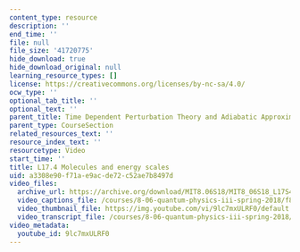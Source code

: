 ```yaml
---
content_type: resource
description: ''
end_time: ''
file: null
file_size: '41720775'
hide_download: true
hide_download_original: null
learning_resource_types: []
license: https://creativecommons.org/licenses/by-nc-sa/4.0/
ocw_type: ''
optional_tab_title: ''
optional_text: ''
parent_title: Time Dependent Perturbation Theory and Adiabatic Approximation
parent_type: CourseSection
related_resources_text: ''
resource_index_text: ''
resourcetype: Video
start_time: ''
title: L17.4 Molecules and energy scales
uid: a3308e90-f71a-e9ac-de72-c52ae7b8497d
video_files:
  archive_url: https://archive.org/download/MIT8.06S18/MIT8_06S18_L17S4_300k.mp4
  video_captions_file: /courses/8-06-quantum-physics-iii-spring-2018/f8fe7a70bb8c568193e0af62e90d4e00_9lc7mxULRF0.vtt
  video_thumbnail_file: https://img.youtube.com/vi/9lc7mxULRF0/default.jpg
  video_transcript_file: /courses/8-06-quantum-physics-iii-spring-2018/bd03c46cd731f5c5484d2d892ca78717_9lc7mxULRF0.pdf
video_metadata:
  youtube_id: 9lc7mxULRF0
---
```

